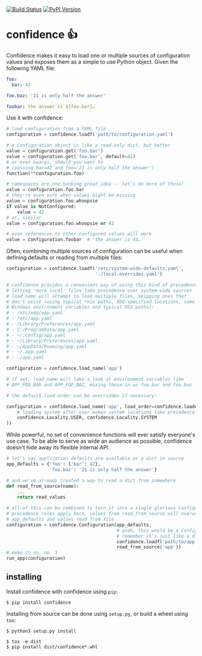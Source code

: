 [![Build Status](https://img.shields.io/github/actions/workflow/status/NetherlandsForensicInstitute/confidence/test.yml?branch=master)](https://github.com/NetherlandsForensicInstitute/confidence/actions/workflows/test.yml?query=workflow%3A%22Test+package%22)
[![PyPI Version](https://img.shields.io/pypi/v/confidence.svg)](https://pypi.org/project/confidence/)

confidence :+1:
===============

Confidence makes it easy to load one or multiple sources of
configuration values and exposes them as a simple to use Python object.
Given the following YAML file:

~~~~ yaml
foo:
  bar: 42

foo.baz: '21 is only half the answer'

foobar: the answer is ${foo.bar}…
~~~~

Use it with confidence:

~~~~ python
# load configuration from a YAML file
configuration = confidence.loadf('path/to/configuration.yaml')

# a Configuration object is like a read-only dict, but better
value = configuration.get('foo.bar')
value = configuration.get('foo.bar', default=42)
# or even kwargs, should you want to
# (passing bar=42 and foo='21 is only half the answer')
function(**configuration.foo)

# namespaces are one honking great idea -- let's do more of those!
value = configuration.foo.bar
# they're even safe when values might be missing
value = configuration.foo.whoopsie
if value is NotConfigured:
    value = 42
# or, similar
value = configuration.foo.whoopsie or 42

# even references to other configured values will work
value = configuration.foobar  # 'the answer is 42…'
~~~~

Often, combining multiple sources of configuration can be useful when
defining defaults or reading from multiple files:

~~~~ python
configuration = confidence.loadf('/etc/system-wide-defaults.yaml',
                                 './local-overrides.yaml')

# confidence provides a convenient way of using this kind of precedence,
# letting 'more local' files take precedence over system-wide sources
# load_name will attempt to load multiple files, skipping ones that
# don't exist (using typical *nix paths, XDG-specified locations, some
# Windows environment variables and typical OSX paths):
# - /etc/xdg/app.yaml
# - /etc/app.yaml
# - /Library/Preferences/app.yaml
# - C:/ProgramData/app.yaml
# - ~/.config/app.yaml
# - ~/Library/Preferences/app.yaml
# - ~/AppData/Roaming/app.yaml
# - ~/.app.yaml
# - ./app.yaml

configuration = confidence.load_name('app')

# if set, load_name will take a look at environment variables like
# APP_FOO_BAR and APP_FOO_BAZ, mixing those in as foo.bar and foo.baz

# the default load order can be overridden if necessary:

configuration = confidence.load_name('app', load_order=confidence.loaders(
    # loading system after user makes system locations take precedence
    confidence.Locality.USER, confidence.Locality.SYSTEM
))
~~~~

While powerful, no set of convenience functions will ever satisfy
everyone's use case. To be able to serve as wide an audience as
possible, confidence doesn't hide away its flexible internal API.

~~~~ python
# let's say application defaults are available as a dict in source
app_defaults = {'foo': {'bar': 42},
                'foo.baz': '21 is only half the answer'}

# and we've already created a way to read a dict from somewhere
def read_from_source(name):
    ...
    return read_values

# all of this can be combined to turn it into a single glorious Configuration instance
# precedence rules apply here, values from read_from_source will overwrite both
# app_defaults and values read from file
configuration = confidence.Configuration(app_defaults,
                                         # yeah, this would be a Configuration instance
                                         # remember it's just like a dict?
                                         confidence.loadf('path/to/app.yaml'),
                                         read_from_source('app'))
# make it so, no. 1
run_app(configuration)
~~~~

installing
----------

Install confidence with confidence using `pip`:

~~~~
$ pip install confidence
~~~~

Installing from source can be done using `setup.py`, or build a wheel using `tox`:

~~~~
$ python3 setup.py install

$ tox -e dist
$ pip install dist/confidence*.whl
~~~~
